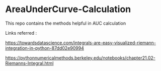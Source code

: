 # AreaUnderCurve-Calculation
This repo contains the methods helpful in AUC calculation

Links referred :

https://towardsdatascience.com/integrals-are-easy-visualized-riemann-integration-in-python-87dd02e90994

https://pythonnumericalmethods.berkeley.edu/notebooks/chapter21.02-Riemanns-Integral.html
